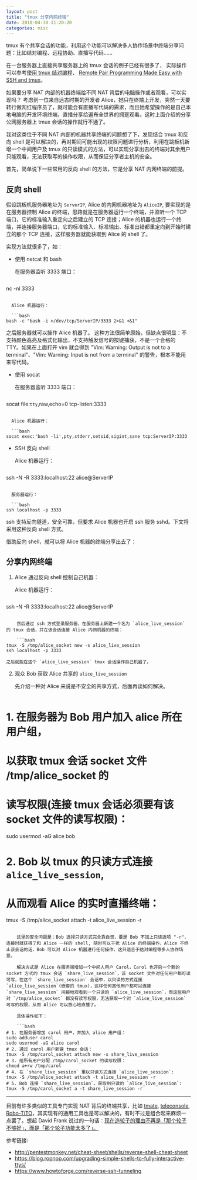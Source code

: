 ```yaml
---
layout: post
title: "tmux 分享内网终端"
date: 2018-04-30 11:20:20
categories: misc
---
```


tmux 有个共享会话的功能，利用这个功能可以解决多人协作场景中终端分享问题：比如结对编程、远程协助、直播写代码……

在一台服务器上直接共享服务器上的 tmux 会话的例子已经有很多了，
实际操作可以参考[使用 tmux 结对编程](https://pityonline.gitbooks.io/tmux-productive-mouse-free-development_zh/content/book-content/Chapter5.html)、
[Remote Pair Programming Made Easy with SSH and tmux](https://www.hamvocke.com/blog/remote-pair-programming-with-tmux/)。

如果要分享 NAT 内部的机器终端给不同 NAT 背后的电脑操作或者观看，可以实现吗？
考虑到一位来自远古时期的开发者 Alice，她只在终端上开发，突然一天要转行做网红程序员了，就可能会有直播写代码的需求，而且她希望操作的是自己本地电脑的开发环境终端，直播分享给遍布全世界的拥趸观看。这时上面介绍的分享公网服务器上 tmux 会话的操作就行不通了。

我对这类位于不同 NAT 内部的机器共享终端的问题想了下，发现结合 tmux 和反向 shell 是可以解决的，再对期间可能出现的权限问题进行分析，利用在跳板机新增一个中间用户及 tmux 的只读模式的方法，可以实现分享出去的终端对其余用户只能观看，无法获取写的操作权限，从而保证分享者主机的安全。

首先，简单说下一些常用的反向 shell 的方法，它是分享 NAT 内网终端的前提。

## 反向 shell

假设跳板机服务器地址为 `ServerIP`, Alice 的内网机器地址为 `AliceIP`, 要实现的是在服务器控制 Alice 的终端，思路就是在服务器运行一个终端，并监听一个 TCP 端口，它的标准输入重定向之后建立的 TCP 连接；Alice 的机器也运行一个终端，并连接服务器端口，它的标准输入、标准输出、标准出错都重定向到开始时建立的那个 TCP 连接，这样服务器就能获取到 Alice 的 shell 了。

实现方法就很多了，如：

- 使用 netcat 和 bash

  在服务器监听 3333 端口：

  ```bash
nc -nl 3333
```

  Alice 机器运行：

  ```bash
bash -c "bash -i >/dev/tcp/ServerIP/3333 2>&1 <&1"
```

  之后服务器就可以操作 Alice 机器了。
  这种方法很简单原始，但缺点很明显：不支持颜色高亮及格式化输出，不支持触发信号的按键捕获，不是一个合格的 TTY。如果在上面打开 vim 就会得到 "Vim: Warning: Output is not to a terminal"、"Vim: Warning: Input is not from a terminal" 的警告，根本不能用来写代码。

- 使用 socat

  在服务器监听 3333 端口：

  ```bash
socat file:`tty`,raw,echo=0 tcp-listen:3333 
```

  Alice 机器运行：

  ```bash
socat exec:'bash -li',pty,stderr,setsid,sigint,sane tcp:ServerIP:3333
```

- SSH 反向 shell

  Alice 机器运行：

  ```bash
ssh -N -R 3333:localhost:22 alice@ServerIP
```

  服务器运行：

  ```bash
ssh localhost -p 3333
```

  ssh 支持反向隧道，安全可靠，但要求 Alice 机器也开启 ssh 服务 sshd。下文将采用这种反向 shell 方式。

  借助反向 shell，就可以将 Alice 机器的终端分享出去了：

## 分享内网终端

1. Alice 通过反向 shell 控制自己机器：

    Alice 机器运行：

    ```bash
ssh -N -R 3333:localhost:22 alice@ServerIP
```

    然后通过 ssh 方式登录服务器，在服务器上新建一个名为 `alice_live_session` 的 tmux 会话，并在该会话连接 Alice 内网机器的终端：

    ```bash
tmux -S /tmp/alice_socket new -s alice_live_session
ssh localhost -p 3333
```

    之后就能在这个 `alice_live_session` tmux 会话操作自己机器了。

2. 观众 Bob 获取 Alice 共享的 `alice_live_session`

    先介绍一种对 Alice 来说是不安全的共享方式，后面再谈如何解决。


    ```bash
# 1. 在服务器为 Bob 用户加入 alice 所在用户组，
# 以获取 tmux 会话 socket 文件 /tmp/alice_socket 的
# 读写权限(连接 tmux 会话必须要有该 socket 文件的读写权限)：
sudo usermod -aG alice bob
# 2. Bob 以 tmux 的只读方式连接 `alice_live_session`, 
# 从而观看 Alice 的实时直播终端：
tmux -S /tmp/alice_socket attach -t alice_live_session -r
```

    这里的安全问题是：Bob 选择只读方式完全靠自觉，要是 Bob 不加上只读选项 "-r"，连接时就获得了和 Alice 一样的 shell, 随时可以干扰 Alice 的终端操作，Alice 不终止该会话的话，Bob 可以对 Alice 机器进行任何操作，这只适合于结对编程等多人协作场景。

    解决方式是 Alice 在服务端增加一个中间人用户 Carol，Carol 也开启一个新的 socket 方式的 tmux 会话 `share_live_session`，该 socket 文件对任何用户都可读可写，在这个 `share_live_session` 会话中，以只读的方式连接 `alice_live_session`(嵌套的 tmux)，这样任何其他用户都可以连接 `share_live_session` 间接地观看到一个只读的 `alice_live_session`，而这些用户对 `/tmp/alice_socket` 都没有读写权限，无法获取一个对 `alice_live_session` 可写的权限，从而 Alice 可以放心地直播了。

    具体操作如下：

    ```bash
# 1. 在服务器增加 carol 用户，并加入 alice 用户组：
sudo adduser carol
sudo usermod -aG alice carol
# 2. 通过 carol 用户新建 tmux 会话：
tmux -S /tmp/carol_socket attach new -s share_live_session
# 3. 给所有用户分配 /tmp/carol_socket 的读写权限：
chmod a+rw /tmp/carol
# 4. 在 `share_live_session` 里以只读方式连接 `alice_live_session`:
tmux -S /tmp/alice_socket attach -t alice_live_session -r
# 5. Bob 连接 `share_live_session`，获取到只读的 `alice_live_session`:
tmux -S /tmp/carol_socket a -t share_live_session -r
```

-------------------------------

目前有许多类似的工具专门实现 NAT 背后的终端共享，比如 [tmate](https://tmate.io/), [teleconsole](https://www.teleconsole.com/), [Robo-TiTO](https://github.com/formigarafa/robotito)，其实现有的通用工具也是可以解决的，有时不过是组合起来麻烦一点罢了。想起 David Frank 说过的一句话：[现在造轮子的理由不再是「那个轮子不够好」，而是「那个轮子功能太多了」。](https://twitter.com/bitinn/status/875227832145788928)


参考链接:

- <http://pentestmonkey.net/cheat-sheet/shells/reverse-shell-cheat-sheet>
- <https://blog.ropnop.com/upgrading-simple-shells-to-fully-interactive-ttys/>
- <https://www.howtoforge.com/reverse-ssh-tunneling>
